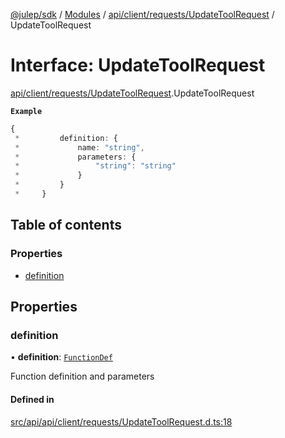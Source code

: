 [@julep/sdk](../README.md) / [Modules](../modules.md) / [api/client/requests/UpdateToolRequest](../modules/api_client_requests_UpdateToolRequest.md) / UpdateToolRequest

# Interface: UpdateToolRequest

[api/client/requests/UpdateToolRequest](../modules/api_client_requests_UpdateToolRequest.md).UpdateToolRequest

**`Example`**

```ts
{
 *         definition: {
 *             name: "string",
 *             parameters: {
 *                 "string": "string"
 *             }
 *         }
 *     }
```

## Table of contents

### Properties

- [definition](api_client_requests_UpdateToolRequest.UpdateToolRequest.md#definition)

## Properties

### definition

• **definition**: [`FunctionDef`](api_types_FunctionDef.FunctionDef.md)

Function definition and parameters

#### Defined in

[src/api/api/client/requests/UpdateToolRequest.d.ts:18](https://github.com/julep-ai/samantha-monorepo/blob/9aefd53/sdks/js/src/api/api/client/requests/UpdateToolRequest.d.ts#L18)
